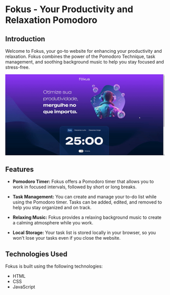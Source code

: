 # Fokus - Your Productivity and Relaxation Pomodoro

## Introduction

Welcome to Fokus, your go-to website for enhancing your productivity and relaxation. Fokus combines the power of the Pomodoro Technique, task management, and soothing background music to help you stay focused and stress-free.

![gif website](./imagens/ezgif.com-crop%20(3).gif)

## Features

- **Pomodoro Timer:** Fokus offers a Pomodoro timer that allows you to work in focused intervals, followed by short or long breaks. 

- **Task Management:** You can create and manage your to-do list while using the Pomodoro timer. Tasks can be added, edited, and removed to help you stay organized and on track.

- **Relaxing Music:** Fokus provides a relaxing background music to create a calming atmosphere while you work.

- **Local Storage:** Your task list is stored locally in your browser, so you won't lose your tasks even if you close the website.

## Technologies Used

Fokus is built using the following technologies:

- HTML
- CSS
- JavaScript